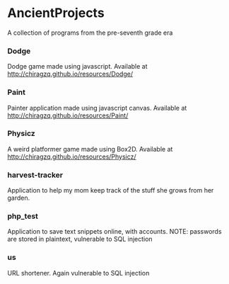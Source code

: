 # AncientProjects
A collection of programs from the pre-seventh grade era

### Dodge
Dodge game made using javascript. Available at http://chiragzq.github.io/resources/Dodge/

### Paint
Painter application made using javascript canvas. Available at http://chiragzq.github.io/resources/Paint/

### Physicz
A weird platformer game made using Box2D. Available at http://chiragzq.github.io/resources/Physicz/

### harvest-tracker
Application to help my mom keep track of the stuff she grows from her garden.

### php_test
Application to save text snippets online, with accounts. NOTE: passwords are stored in plaintext, vulnerable to SQL injection

### us
URL shortener. Again vulnerable to SQL injection
